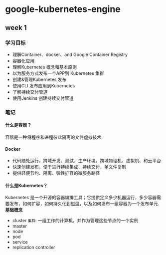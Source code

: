 # google-kubernetes-engine

## week 1
### 学习目标
* 理解Container、docker、and Google Container Registry
* 容器化应用
* 理解Kubernetes 概念和基本原则
* 以为服务方式发布一个APP到 Kubernetes 集群
* 创建&管理Kubernetes 发布
* 使用CLI 发布应用到Kubernetes
* 了解持续交付管道
* 使用Jenkins 创建持续交付管道

### 笔记
#### 什么是容器？
容器是一种将程序和进程彼此隔离的文件虚拟技术

#### Docker
* 代码随处运行，跨域开发、测试、生产环境，跨域物理机、虚拟机、和云平台
* 快速创建发布，便于进行持续集成、持续交付，单文件复制
* 提供轻便节约、隔离、弹性扩容的微服务路径

#### 什么是Kubernetes？
Kubernetes 是一个开源的容器编排工具；它提供定义多少机器运行，多少容器需要发布，如何扩容，如何持久化到磁盘，以及如何发布一组容器为一个发布单元.
__基础概念__
* cluster `集群`: 一组工作的计算机，并作为管理这些节点的一个实例
* master
* node
* pod
* service
* replication controller
